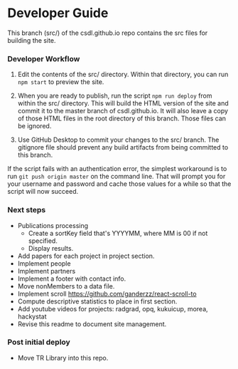 # Developer Guide

This branch (src/) of the csdl.github.io repo contains the src files for building the site.

### Developer Workflow

  1. Edit the contents of the src/ directory. Within that directory, you can run `npm start` to preview the site.

  2. When you are ready to publish, run the script `npm run deploy` from within the src/ directory. This will build the HTML version of the site and commit it to the master branch of csdl.github.io.  It will also leave a copy of those HTML files in the root directory of this branch. Those files can be ignored.

  3. Use GitHub Desktop to commit your changes to the src/ branch.  The gitignore file should prevent any build artifacts from being committed to this branch.

If the script fails with an authentication error, the simplest workaround is to run `git push origin master` on the command line. That will prompt you for your username and password and cache those values for a while so that the script will now succeed.

### Next steps

 * Publications processing
     - Create a sortKey field that's YYYYMM, where MM is 00 if not specified.
     - Display results.
  * Add papers for each project in project section.
  * Implement people
  * Implement partners
  * Implement a footer with contact info.
  * Move nonMembers to a data file.
  * Implement scroll https://github.com/ganderzz/react-scroll-to
  * Compute descriptive statistics to place in first section.
  * Add youtube videos for projects: radgrad, opq, kukuicup, morea, hackystat
  * Revise this readme to document site management.

### Post initial deploy

  * Move TR Library into this repo.
